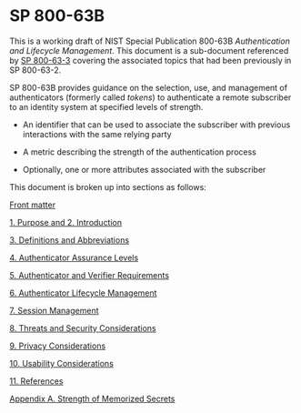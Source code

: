 # SP 800-63B

This is a working draft of NIST Special Publication 800-63B *Authentication and Lifecycle Management*. This document is a sub-document referenced by [SP 800-63-3](../sp800-63-3/README.html) covering the associated topics that had been previously in SP 800-63-2.

SP 800-63B provides guidance on the selection, use, and management of authenticators (formerly called *tokens*) to authenticate a remote subscriber to an identity system at specified levels of strength.

- An identifier that can be used to associate the subscriber with previous interactions with the same relying party

- A metric describing the strength of the authentication process

- Optionally, one or more attributes associated with the subscriber

This document is broken up into sections as follows:

[Front matter](front.html)

[1. Purpose and 2. Introduction](sec1_2_introduction.html)

[3. Definitions and Abbreviations](sec3_definitions.html)

[4. Authenticator Assurance Levels](sec4_aal.html)

[5. Authenticator and Verifier Requirements](sec5_authenticators.html)

[6. Authenticator Lifecycle Management](sec6_lifecycle.html)

[7. Session Management](sec7_session.html)

[8. Threats and Security Considerations](sec8_security.html)

[9. Privacy Considerations](sec9_privacy.html)

[10. Usability Considerations](sec10_usability.html)

[11. References](references.html)

[Appendix A. Strength of Memorized Secrets](appA_memorized.html)
